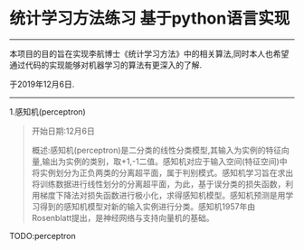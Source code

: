 # 统计学习方法练习 基于python语言实现

* * *  
本项目的目的旨在实现李航博士《统计学习方法》中的相关算法,同时本人也希望通过代码的实现能够对机器学习的算法有更深入的了解.  

于2019年12月6日.  
* * *

1.感知机(perceptron)  

>开始日期:12月6日
>
>概述:感知机(perceptron)是二分类的线性分类模型,其输入为实例的特征向量,输出为实例的类别，取+1,-1二值。感知机对应于输入空间(特征空间)中将实例划分为正负两类的分离超平面，属于判别模式。感知机学习旨在求出将训练数据进行线性划分的分离超平面，为此，基于误分类的损失函数，利用梯度下降法对损失函数进行极小化，求得感知机模型。感知机预测是用学习得到的感知机模型对新的输入实例进行分类。感知机1957年由Rosenblatt提出，是神经网络与支持向量机的基础。

TODO:perceptron
